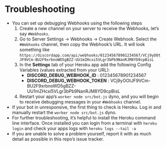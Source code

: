 # Troubleshooting

* You can set up debugging Webhooks using the following steps
  1. Create a new channel on your server to receive the Webhooks, let’s say `#Webhooks`.
  2. Go to Server Settings -&gt; Webhooks -&gt; Create Webhook. Select the `#Webhooks` channel, then copy the Webhook’s URL. It will look something like `https://discordapp.com/api/webhooks/012345678901234567/VCj9yOOtJF9VCm-BU2F9xrbnoWD5gBZZ-UU1mZHcxi5VLgr3bPb9NanRJM8YD9cpBisL`
  3. In the **Settings** tab of your Heroku app add the following Config Variables \(values extracted from your URL\):
     * **DISCORD\_DEBUG\_WEBHOOK\_ID** : 012345678901234567
     * **DISCORD\_DEBUG\_WEBHOOK\_TOKEN** : VCj9yOOtJF9VCm-BU2F9xrbnoWD5gBZZ-UU1mZHcxi5VLgr3bPb9NanRJM8YD9cpBisL
  4. Restart your app’s `worker node src/bot.js` dyno, and you will begin to receive debugging messages in your `#Webhooks` channel.
* If your bot in unresponsive, the first thing to check is Heroku. Log in and manually restart the `worker node src/bot.js` dyno.
* For further troubleshooting, it’s helpful to install the Heroku command line interface. Once installed you can login from a terminal with `heroku login` and check your apps logs with `heroku logs --tail -a`
* If you are unable to solve a problem yourself, report it with as much detail as possible in this repo’s issue tracker.


